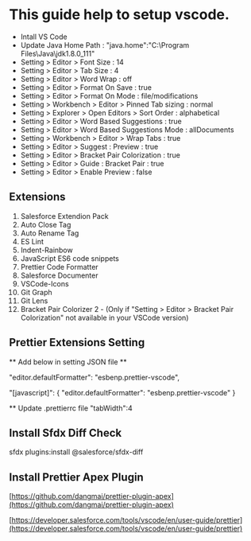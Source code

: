 # This guide help to setup vscode.

* Intall VS Code
* Update Java Home Path : "java.home":"C:\\Program Files\\Java\\jdk1.8.0_111"
* Setting > Editor > Font Size : 14
* Setting > Editor > Tab Size : 4
* Setting > Editor > Word Wrap : off
* Setting > Editor > Format On Save : true
* Setting > Editor > Format On Mode : file/modifications
* Setting > Workbench > Editor > Pinned Tab sizing : normal
* Setting > Explorer > Open Editors > Sort Order : alphabetical
* Setting > Editor > Word Based Suggestions : true
* Setting > Editor > Word Based Suggestions Mode : allDocuments
* Setting > Workbench > Editor > Wrap Tabs : true
* Setting > Editor > Suggest : Preview : true
* Setting > Editor > Bracket Pair Colorization : true
* Setting > Editor > Guide : Bracket Pair : true
* Setting > Editor > Enable Preview : false

## Extensions
  1. Salesforce Extendion Pack
  2. Auto Close Tag
  3. Auto Rename Tag
  4. ES Lint
  5. Indent-Rainbow
  6. JavaScript ES6 code snippets
  7. Prettier Code Formatter
  8. Salesforce Documenter
  9. VSCode-Icons
  10. Git Graph
  11. Git Lens
  12. Bracket Pair Colorizer 2 - (Only if "Setting > Editor > Bracket Pair Colorization" not available in your VSCode version)

## Prettier Extensions Setting 
** Add below in setting JSON file **

  "editor.defaultFormatter": "esbenp.prettier-vscode",
  
  "[javascript]": {
      "editor.defaultFormatter": "esbenp.prettier-vscode"
  }
  
** Update .prettierrc file 
   "tabWidth":4

## Install Sfdx Diff Check
   sfdx plugins:install @salesforce/sfdx-diff
   
## Install Prettier Apex Plugin
  [https://github.com/dangmai/prettier-plugin-apex](https://github.com/dangmai/prettier-plugin-apex)
  
  [https://developer.salesforce.com/tools/vscode/en/user-guide/prettier](https://developer.salesforce.com/tools/vscode/en/user-guide/prettier)
    
